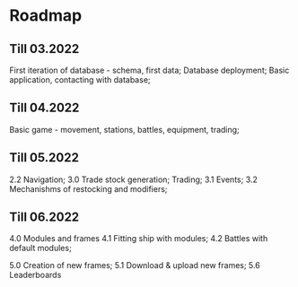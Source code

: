 # Roadmap

## Till 03.2022
First iteration of database - schema, first data;
Database deployment;
Basic application, contacting with database;

## Till 04.2022
Basic game - movement, stations, battles, equipment, trading;

## Till 05.2022
2.2 Navigation; 
3.0 Trade stock generation;
    Trading;
3.1 Events;
3.2 Mechanishms of restocking and modifiers; 

## Till 06.2022
4.0 Modules and frames
4.1 Fitting ship with modules;
4.2 Battles with default modules;

5.0 Creation of new frames;
5.1 Download & upload new frames;
5.6 Leaderboards
